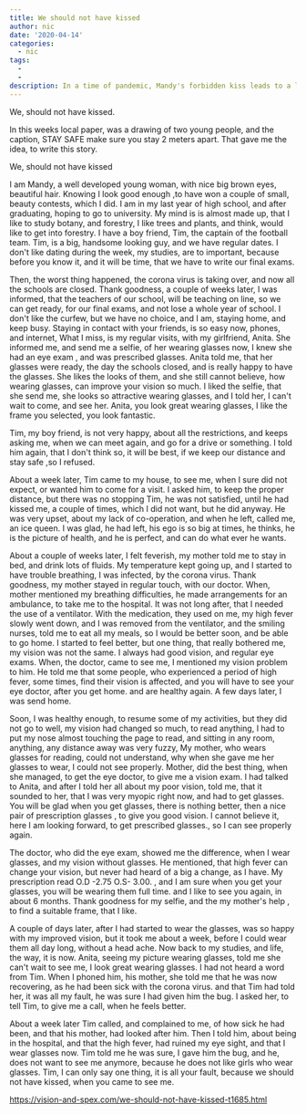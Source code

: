 ```yaml
---
title: We should not have kissed
author: nic
date: '2020-04-14'
categories:
  - nic
tags:
  - 
  - 
description: In a time of pandemic, Mandy's forbidden kiss leads to a life-changing consequence. Will she ever recover?
---
```

We, should not have kissed.


In this weeks local paper, was a drawing of two young people, and the caption, STAY SAFE make sure you stay 2 meters apart.
That gave me the idea, to write this story.


We, should not have kissed


I am Mandy, a well developed young woman, with nice big brown eyes, beautiful hair. 
Knowing I look good enough ,to have won a couple of small, beauty contests, which I did. 
I am in my last year of high school, and after graduating, hoping to go to university.
My mind is is almost made up, that I like to study botany, and forestry, I like trees and plants, and think, would like to get into forestry.
I have a boy friend, Tim, the captain of the football team.
Tim, is a big, handsome looking guy, and we have regular dates.
I don't like dating during the week, my studies, are to important, because before you know it, and it will be time, that we have to write our final exams.


Then, the worst thing happened, the corona virus is taking over, and now all the schools are closed.
Thank goodness, a couple of weeks later, I was informed, that the teachers of our school, will be teaching on line, so we can get ready, for our final exams, and not lose a whole year of school.
I don't like the curfew, but we have no choice, and I am, staying home, and keep busy.
Staying in contact with your friends, is so easy now, phones, and internet, 
What I miss, is my regular visits, with my girlfriend, Anita.
She informed me, and send me a selfie, of her wearing glasses now, I knew she had an eye exam , and was prescribed glasses.
Anita told me, that her glasses were ready, the day the schools closed, and is really happy to have the glasses.
She likes the looks of them, and she still cannot believe, how wearing glasses, can improve your vision so much.
I liked the selfie, that she send me, she looks so attractive wearing glasses, and I told her, I can't wait to come, and see her.
Anita, you look great wearing glasses, I like the frame you selected, you look fantastic.


Tim, my boy friend, is not very happy, about all the restrictions, and keeps asking me, when we can meet again, and go for a drive or something. 
I told him again, that I don't think so, it will be best, if we keep our distance and stay safe ,so I refused.


About a week later, Tim came to my house, to see me, when I sure did not expect, or wanted him to come for a visit.
I asked him, to keep the proper distance, but there was no stopping Tim, he was not satisfied, until he had kissed me, a couple of times, which I did not want, but he did anyway.
He was very upset, about my lack of co-operation, and when he left, called me, an ice queen.
I was glad, he had left, his ego is so big at times, he thinks, he is the picture of health, and he is perfect, and can do what ever he wants.


About a couple of weeks later, I felt feverish, my mother told me to stay in bed, and drink lots of fluids.
My temperature kept going up, and I started to have trouble breathing, I was infected, by the corona virus.
Thank goodness, my mother stayed in regular touch, with our doctor.
When, mother mentioned my breathing difficulties, he made arrangements for an ambulance, to take me to the hospital.
It was not long after, that I needed the use of a ventilator.
With the medication, they used on me, my high fever slowly went down, and I was removed from the ventilator, and the smiling nurses, told me to eat all my meals, so I would be better soon, and be able to go home.
I started to feel better, but one thing, that really bothered me, my vision was not the same.
I always had good vision, and regular eye exams.
When, the doctor, came to see me, I mentioned my vision problem to him. 
He told me that some people, who experienced a period of high fever, 
some times, find their vision is affected, and you will have to see your eye doctor, after you get home. and are healthy again. 
A few days later, I was send home.


Soon, I was healthy enough, to resume some of my activities, but they did not go to well, my vision had changed so much, to read anything, I had to put my nose almost touching the page to read, and sitting in any room, anything, any distance away was very fuzzy,
My mother, who wears glasses for reading, could not understand, why when she gave me her glasses to wear, I could not see properly. 
Mother, did the best thing, when she managed, to get the eye doctor, to give me a vision exam.
I had talked to Anita, and after I told her all about my poor vision, told me, that it sounded to her, that I was very myopic right now, and had to get glasses.
You will be glad when you get glasses, there is nothing better, then a nice pair of prescription glasses , to give you good vision.
I cannot believe it, here I am looking forward, to get prescribed glasses., so I can see properly again.


The doctor, who did the eye exam, showed me the difference, when I wear glasses, and my vision without glasses.
He mentioned, that high fever can change your vision, but never had heard of a big a change, as I have.
My prescription read O.D -2.75 O.S- 3.00. , and I am sure when you get your glasses, you will be wearing them full time. and I like to see you again, in about 6 months.
Thank goodness for my selfie, and the my mother's help , to find a suitable frame, that I like.


A couple of days later, after I had started to wear the glasses, was so happy with my improved vision, but it took me about a week, before I could wear them all day long, without a head ache.
Now back to my studies, and life, the way, it is now.
Anita, seeing my picture wearing glasses, told me she can't wait to see me, I look great wearing glasses.
I had not heard a word from Tim.
When I phoned him, his mother, she told me that he was now recovering, as he had been sick with the corona virus. and that Tim had told her, it was all my fault, he was sure I had given him the bug.
I asked her, to tell Tim, to give me a call, when he feels better.


About a week later Tim called, and complained to me, of how sick he had been, and that his mother, had looked after him.
Then I told him, about being in the hospital, and that the high fever, had ruined my eye sight, and that I wear glasses now.
Tim told me he was sure, I gave him the bug, and he, does not want to see me anymore, because he does not like girls who wear glasses.
Tim, I can only say one thing, it is all your fault, because we should not have kissed, when you came to see me.

https://vision-and-spex.com/we-should-not-have-kissed-t1685.html